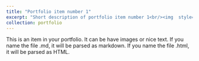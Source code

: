 ```yaml
---
title: "Portfolio item number 1"
excerpt: "Short description of portfolio item number 1<br/><img  style='float: left;' src='/images/500x300.png'>"
collection: portfolio
---
```


This is an item in your portfolio. It can be have images or nice text. If you name the file .md, it will be parsed as markdown. If you name the file .html, it will be parsed as HTML. 
<!-- <img style="float: left;" src='/images/500x300.png'> -->

<!-- Continue markdown text... -->